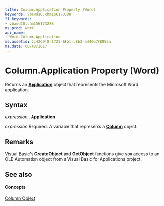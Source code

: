 ```yaml
---
title: Column.Application Property (Word)
keywords: vbawd10.chm156173288
f1_keywords:
- vbawd10.chm156173288
ms.prod: word
api_name:
- Word.Column.Application
ms.assetid: 2c4269f8-f723-66b1-c8b2-a440e788883a
ms.date: 06/08/2017
---
```



# Column.Application Property (Word)

Returns an  **[Application](Word.Application.md)** object that represents the Microsoft Word application.


## Syntax

 _expression_ . **Application**

 _expression_ Required. A variable that represents a **[Column](Word.Column.md)** object.


## Remarks

Visual Basic's  **CreateObject** and **GetObject** functions give you access to an OLE Automation object from a Visual Basic for Applications project.


## See also


#### Concepts


[Column Object](Word.Column.md)

